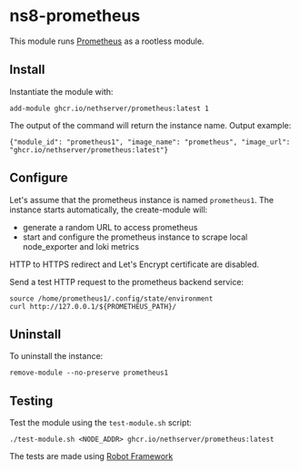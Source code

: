 # ns8-prometheus

This module runs [Prometheus](https://prometheus.io/) as a rootless module.

## Install

Instantiate the module with:

    add-module ghcr.io/nethserver/prometheus:latest 1

The output of the command will return the instance name.
Output example:

    {"module_id": "prometheus1", "image_name": "prometheus", "image_url": "ghcr.io/nethserver/prometheus:latest"}

## Configure

Let's assume that the prometheus instance is named `prometheus1`.
The instance starts automatically, the create-module will:
- generate a random URL to access prometheus
- start and configure the prometheus instance to scrape local node_exporter and loki metrics

HTTP to HTTPS redirect and Let's Encrypt certificate are disabled.

Send a test HTTP request to the prometheus backend service:

    source /home/prometheus1/.config/state/environment 
    curl http://127.0.0.1/${PROMETHEUS_PATH}/

## Uninstall

To uninstall the instance:

    remove-module --no-preserve prometheus1

## Testing

Test the module using the `test-module.sh` script:


    ./test-module.sh <NODE_ADDR> ghcr.io/nethserver/prometheus:latest

The tests are made using [Robot Framework](https://robotframework.org/)
